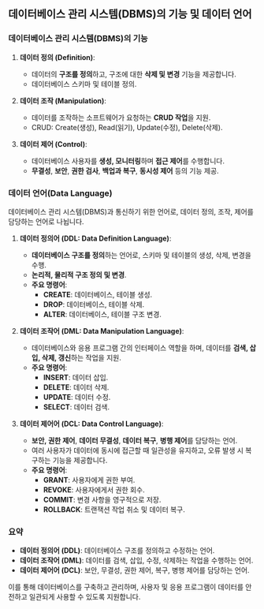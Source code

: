 ## 데이터베이스 관리 시스템(DBMS)의 기능 및 데이터 언어

### **데이터베이스 관리 시스템(DBMS)의 기능**

1. **데이터 정의 (Definition)**:
    - 데이터의 **구조를 정의**하고, 구조에 대한 **삭제 및 변경** 기능을 제공합니다.
    - 데이터베이스 스키마 및 테이블 정의.

2. **데이터 조작 (Manipulation)**:
    - 데이터를 조작하는 소프트웨어가 요청하는 **CRUD 작업**을 지원.
    - CRUD: Create(생성), Read(읽기), Update(수정), Delete(삭제).

3. **데이터 제어 (Control)**:
    - 데이터베이스 사용자를 **생성, 모니터링**하며 **접근 제어**를 수행합니다.
    - **무결성**, **보안**, **권한 검사**, **백업과 복구**, **동시성 제어** 등의 기능 제공.

### **데이터 언어(Data Language)**

데이터베이스 관리 시스템(DBMS)과 통신하기 위한 언어로, 데이터 정의, 조작, 제어를 담당하는 언어로 나뉩니다.

1. **데이터 정의어 (DDL: Data Definition Language)**:
    - **데이터베이스 구조를 정의**하는 언어로, 스키마 및 테이블의 생성, 삭제, 변경을 수행.
    - **논리적, 물리적 구조 정의 및 변경**.
    - **주요 명령어**:
        - **CREATE**: 데이터베이스, 테이블 생성.
        - **DROP**: 데이터베이스, 테이블 삭제.
        - **ALTER**: 데이터베이스, 테이블 구조 변경.

2. **데이터 조작어 (DML: Data Manipulation Language)**:
    - 데이터베이스와 응용 프로그램 간의 인터페이스 역할을 하며, 데이터를 **검색, 삽입, 삭제, 갱신**하는 작업을 지원.
    - **주요 명령어**:
        - **INSERT**: 데이터 삽입.
        - **DELETE**: 데이터 삭제.
        - **UPDATE**: 데이터 수정.
        - **SELECT**: 데이터 검색.

3. **데이터 제어어 (DCL: Data Control Language)**:
    - **보안, 권한 제어**, **데이터 무결성**, **데이터 복구**, **병행 제어**를 담당하는 언어.
    - 여러 사용자가 데이터에 동시에 접근할 때 일관성을 유지하고, 오류 발생 시 복구하는 기능을 제공합니다.
    - **주요 명령어**:
        - **GRANT**: 사용자에게 권한 부여.
        - **REVOKE**: 사용자에게서 권한 회수.
        - **COMMIT**: 변경 사항을 영구적으로 저장.
        - **ROLLBACK**: 트랜잭션 작업 취소 및 데이터 복구.

### 요약
- **데이터 정의어 (DDL)**: 데이터베이스 구조를 정의하고 수정하는 언어.
- **데이터 조작어 (DML)**: 데이터를 검색, 삽입, 수정, 삭제하는 작업을 수행하는 언어.
- **데이터 제어어 (DCL)**: 보안, 무결성, 권한 제어, 복구, 병행 제어를 담당하는 언어.

이를 통해 데이터베이스를 구축하고 관리하며, 사용자 및 응용 프로그램이 데이터를 안전하고 일관되게 사용할 수 있도록 지원합니다.